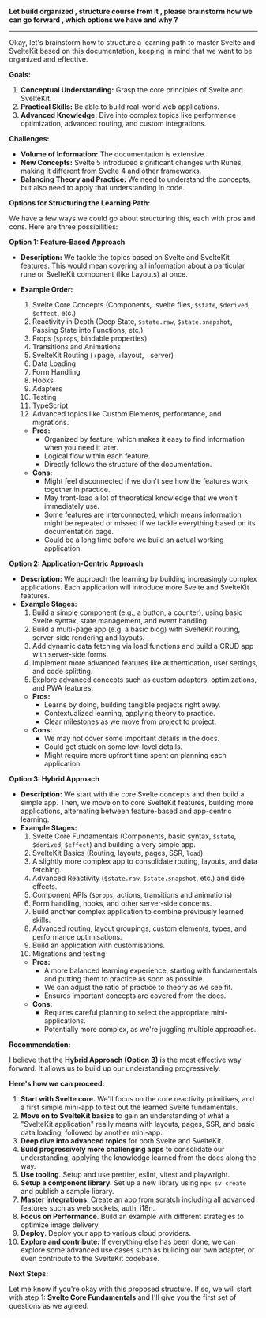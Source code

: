
**Let build organized , structure course from it , please brainstorm how we can go forward , which options we have and why ?**


***

Okay, let's brainstorm how to structure a learning path to master Svelte and SvelteKit based on this documentation, keeping in mind that we want to be organized and effective.

**Goals:**

1.  **Conceptual Understanding:** Grasp the core principles of Svelte and SvelteKit.
2.  **Practical Skills:** Be able to build real-world web applications.
3.  **Advanced Knowledge:**  Dive into complex topics like performance optimization, advanced routing, and custom integrations.

**Challenges:**

*   **Volume of Information:** The documentation is extensive.
*   **New Concepts:** Svelte 5 introduced significant changes with Runes, making it different from Svelte 4 and other frameworks.
*   **Balancing Theory and Practice:** We need to understand the concepts, but also need to apply that understanding in code.

**Options for Structuring the Learning Path:**

We have a few ways we could go about structuring this, each with pros and cons. Here are three possibilities:

**Option 1: Feature-Based Approach**

*   **Description:** We tackle the topics based on Svelte and SvelteKit features. This would mean covering all information about a particular rune or SvelteKit component (like Layouts) at once.
*   **Example Order:**
    1.  Svelte Core Concepts (Components, .svelte files, `$state`, `$derived`, `$effect`, etc.)
    2.  Reactivity in Depth (Deep State, `$state.raw`, `$state.snapshot`, Passing State into Functions, etc.)
    3.  Props (`$props`, bindable properties)
    4.  Transitions and Animations
    5.  SvelteKit Routing (+page, +layout, +server)
    6.  Data Loading
    7.  Form Handling
    8.  Hooks
    9.  Adapters
    10. Testing
    11. TypeScript
    12. Advanced topics like Custom Elements, performance, and migrations.

    *   **Pros:**
        *   Organized by feature, which makes it easy to find information when you need it later.
        *   Logical flow within each feature.
        *   Directly follows the structure of the documentation.
    *   **Cons:**
        *   Might feel disconnected if we don't see how the features work together in practice.
        *   May front-load a lot of theoretical knowledge that we won't immediately use.
        *   Some features are interconnected, which means information might be repeated or missed if we tackle everything based on its documentation page.
        *   Could be a long time before we build an actual working application.

**Option 2: Application-Centric Approach**

*   **Description:** We approach the learning by building increasingly complex applications. Each application will introduce more Svelte and SvelteKit features.
*   **Example Stages:**
    1.  Build a simple component (e.g., a button, a counter), using basic Svelte syntax, state management, and event handling.
    2.  Build a multi-page app (e.g. a basic blog) with SvelteKit routing, server-side rendering and layouts.
    3.  Add dynamic data fetching via load functions and build a CRUD app with server-side forms.
    4.  Implement more advanced features like authentication, user settings, and code splitting.
    5.  Explore advanced concepts such as custom adapters, optimizations, and PWA features.
    *   **Pros:**
        *   Learns by doing, building tangible projects right away.
        *   Contextualized learning, applying theory to practice.
        *   Clear milestones as we move from project to project.
    *   **Cons:**
        *   We may not cover some important details in the docs.
        *   Could get stuck on some low-level details.
        *   Might require more upfront time spent on planning each application.

**Option 3: Hybrid Approach**

*   **Description:** We start with the core Svelte concepts and then build a simple app. Then, we move on to core SvelteKit features, building more applications, alternating between feature-based and app-centric learning.
*   **Example Stages:**
    1.  Svelte Core Fundamentals (Components, basic syntax, `$state`, `$derived`, `$effect`) and building a very simple app.
    2.  SvelteKit Basics (Routing, layouts, pages, SSR, `load`).
    3.  A slightly more complex app to consolidate routing, layouts, and data fetching.
    4.  Advanced Reactivity (`$state.raw`, `$state.snapshot`, etc.) and side effects.
    5.  Component APIs (`$props`, actions, transitions and animations)
    6.  Form handling, hooks, and other server-side concerns.
    7.  Build another complex application to combine previously learned skills.
    8.  Advanced routing, layout groupings, custom elements, types, and performance optimisations.
    9.  Build an application with customisations.
    10. Migrations and testing
    *   **Pros:**
        *   A more balanced learning experience, starting with fundamentals and putting them to practice as soon as possible.
        *   We can adjust the ratio of practice to theory as we see fit.
        *   Ensures important concepts are covered from the docs.
    *   **Cons:**
        *   Requires careful planning to select the appropriate mini-applications.
        *   Potentially more complex, as we're juggling multiple approaches.

**Recommendation:**

I believe that the **Hybrid Approach (Option 3)** is the most effective way forward. It allows us to build up our understanding progressively.

**Here's how we can proceed:**

1.  **Start with Svelte core.** We'll focus on the core reactivity primitives, and a first simple mini-app to test out the learned Svelte fundamentals.
2.  **Move on to SvelteKit basics** to gain an understanding of what a "SvelteKit application" really means with layouts, pages, SSR, and basic data loading, followed by another mini-app.
3. **Deep dive into advanced topics** for both Svelte and SvelteKit.
4.  **Build progressively more challenging apps** to consolidate our understanding, applying the knowledge learned from the docs along the way.
5. **Use tooling**. Setup and use prettier, eslint, vitest and playwright.
6. **Setup a component library**. Set up a new library using `npx sv create` and publish a sample library.
7. **Master integrations**. Create an app from scratch including all advanced features such as web sockets, auth, i18n.
8. **Focus on Performance**. Build an example with different strategies to optimize image delivery.
9. **Deploy**. Deploy your app to various cloud providers.
10.  **Explore and contribute:** If everything else has been done, we can explore some advanced use cases such as building our own adapter, or even contribute to the SvelteKit codebase.

**Next Steps:**

Let me know if you're okay with this proposed structure. If so, we will start with step 1:  **Svelte Core Fundamentals** and I'll give you the first set of questions as we agreed.
